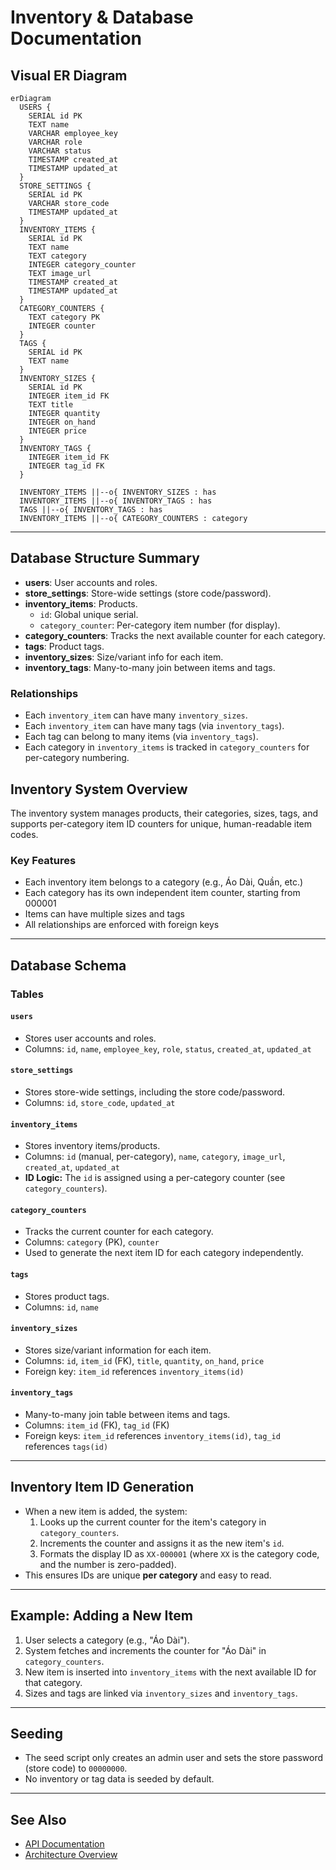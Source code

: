 # Inventory & Database Documentation

## Visual ER Diagram

```mermaid
erDiagram
  USERS {
    SERIAL id PK
    TEXT name
    VARCHAR employee_key
    VARCHAR role
    VARCHAR status
    TIMESTAMP created_at
    TIMESTAMP updated_at
  }
  STORE_SETTINGS {
    SERIAL id PK
    VARCHAR store_code
    TIMESTAMP updated_at
  }
  INVENTORY_ITEMS {
    SERIAL id PK
    TEXT name
    TEXT category
    INTEGER category_counter
    TEXT image_url
    TIMESTAMP created_at
    TIMESTAMP updated_at
  }
  CATEGORY_COUNTERS {
    TEXT category PK
    INTEGER counter
  }
  TAGS {
    SERIAL id PK
    TEXT name
  }
  INVENTORY_SIZES {
    SERIAL id PK
    INTEGER item_id FK
    TEXT title
    INTEGER quantity
    INTEGER on_hand
    INTEGER price
  }
  INVENTORY_TAGS {
    INTEGER item_id FK
    INTEGER tag_id FK
  }

  INVENTORY_ITEMS ||--o{ INVENTORY_SIZES : has
  INVENTORY_ITEMS ||--o{ INVENTORY_TAGS : has
  TAGS ||--o{ INVENTORY_TAGS : has
  INVENTORY_ITEMS ||--o{ CATEGORY_COUNTERS : category
```

---

## Database Structure Summary

- **users**: User accounts and roles.
- **store_settings**: Store-wide settings (store code/password).
- **inventory_items**: Products.
  - `id`: Global unique serial.
  - `category_counter`: Per-category item number (for display).
- **category_counters**: Tracks the next available counter for each category.
- **tags**: Product tags.
- **inventory_sizes**: Size/variant info for each item.
- **inventory_tags**: Many-to-many join between items and tags.

### Relationships

- Each `inventory_item` can have many `inventory_sizes`.
- Each `inventory_item` can have many tags (via `inventory_tags`).
- Each tag can belong to many items (via `inventory_tags`).
- Each category in `inventory_items` is tracked in `category_counters` for per-category numbering.

## Inventory System Overview

The inventory system manages products, their categories, sizes, tags, and supports per-category item ID counters for unique, human-readable item codes.

### Key Features

- Each inventory item belongs to a category (e.g., Áo Dài, Quần, etc.)
- Each category has its own independent item counter, starting from 000001
- Items can have multiple sizes and tags
- All relationships are enforced with foreign keys

---

## Database Schema

### Tables

#### `users`

- Stores user accounts and roles.
- Columns: `id`, `name`, `employee_key`, `role`, `status`, `created_at`, `updated_at`

#### `store_settings`

- Stores store-wide settings, including the store code/password.
- Columns: `id`, `store_code`, `updated_at`

#### `inventory_items`

- Stores inventory items/products.
- Columns: `id` (manual, per-category), `name`, `category`, `image_url`, `created_at`, `updated_at`
- **ID Logic:** The `id` is assigned using a per-category counter (see `category_counters`).

#### `category_counters`

- Tracks the current counter for each category.
- Columns: `category` (PK), `counter`
- Used to generate the next item ID for each category independently.

#### `tags`

- Stores product tags.
- Columns: `id`, `name`

#### `inventory_sizes`

- Stores size/variant information for each item.
- Columns: `id`, `item_id` (FK), `title`, `quantity`, `on_hand`, `price`
- Foreign key: `item_id` references `inventory_items(id)`

#### `inventory_tags`

- Many-to-many join table between items and tags.
- Columns: `item_id` (FK), `tag_id` (FK)
- Foreign keys: `item_id` references `inventory_items(id)`, `tag_id` references `tags(id)`

---

## Inventory Item ID Generation

- When a new item is added, the system:
  1. Looks up the current counter for the item's category in `category_counters`.
  2. Increments the counter and assigns it as the new item's `id`.
  3. Formats the display ID as `XX-000001` (where `XX` is the category code, and the number is zero-padded).
- This ensures IDs are unique **per category** and easy to read.

---

## Example: Adding a New Item

1. User selects a category (e.g., "Áo Dài").
2. System fetches and increments the counter for "Áo Dài" in `category_counters`.
3. New item is inserted into `inventory_items` with the next available ID for that category.
4. Sizes and tags are linked via `inventory_sizes` and `inventory_tags`.

---

## Seeding

- The seed script only creates an admin user and sets the store password (store code) to `00000000`.
- No inventory or tag data is seeded by default.

---

## See Also

- [API Documentation](./API.md)
- [Architecture Overview](./ARCHITECTURE.md)
